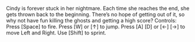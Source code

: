 Cindy is forever stuck in her nightmare. Each time she reaches the end, she gets thrown back to the beginning. There’s no hope of getting out of it, so why not have fun killing the ghosts and getting a high score? 
Controls: 
Press [Space] to fire. Press [W] or [↑] to jump. Press [A] [D] or [←] [→] to move Left and Right. Use [Shift] to sprint.